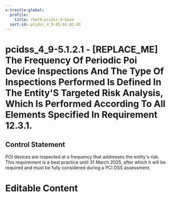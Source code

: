 ```yaml
---
x-trestle-global:
  profile:
    title: rhel9-pcidss_4-base
  sort-id: pcidss_4_9-05.01.02.01
---
```


# pcidss_4_9-5.1.2.1 - \[REPLACE_ME\] The Frequency Of Periodic Poi Device Inspections And The Type Of Inspections Performed Is Defined In The Entity'S Targeted Risk Analysis, Which Is Performed According To All Elements Specified In Requirement 12.3.1.

## Control Statement

POI devices are inspected at a frequency that addresses the entity's risk.
This requirement is a best practice until 31 March 2025, after which it will be
required and must be fully considered during a PCI DSS assessment.

# Editable Content

<!-- Make additions and edits below -->
<!-- The above represents the contents of the control as received by the profile, prior to additions. -->
<!-- If the profile makes additions to the control, they will appear below. -->
<!-- The above markdown may not be edited but you may edit the content below, and/or introduce new additions to be made by the profile. -->
<!-- If there is a yaml header at the top, parameter values may be edited. Use --set-parameters to incorporate the changes during assembly. -->
<!-- The content here will then replace what is in the profile for this control, after running profile-assemble. -->
<!-- The current profile has no added parts for this control, but you may add new ones here. -->
<!-- Each addition must have a heading either of the form ## Control my_addition_name -->
<!-- or ## Part a. (where the a. refers to one of the control statement labels.) -->
<!-- "## Control" parts are new parts added after the statement part. -->
<!-- "## Part" parts are new parts added into the top-level statement part with that label. -->
<!-- Subparts may be added with nested hash levels of the form ### My Subpart Name -->
<!-- underneath the parent ## Control or ## Part being added -->
<!-- See https://oscal-compass.github.io/compliance-trestle/tutorials/ssp_profile_catalog_authoring/ssp_profile_catalog_authoring for guidance. -->
